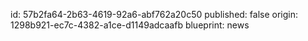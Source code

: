 id: 57b2fa64-2b63-4619-92a6-abf762a20c50
published: false
origin: 1298b921-ec7c-4382-a1ce-d1149adcaafb
blueprint: news
